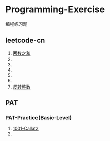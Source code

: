 # Programming-Exercise
编程练习题

## leetcode-cn

1. [两数之和](leetcode-cn/简单/1-two-sum.py)
2.
3. 
4.
5.
6.
7. [反转整数](leetcode-cn/简单/7-reverse-integer.py)

## PAT
### PAT-Practice(Basic-Level)
1. [1001-Callatz](PAT/PAT-Practice(Basic-Level)/1001-Callatz.py)
2. 
